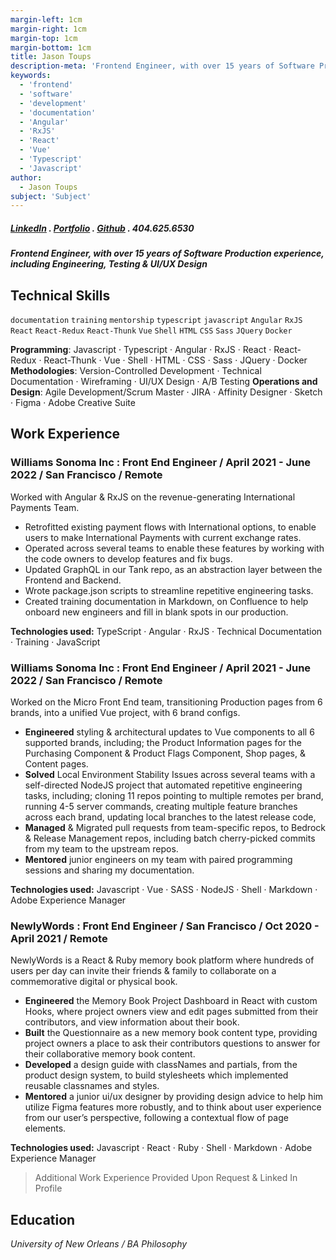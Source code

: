 ```yaml
---
margin-left: 1cm
margin-right: 1cm
margin-top: 1cm
margin-bottom: 1cm
title: Jason Toups
description-meta: 'Frontend Engineer, with over 15 years of Software Production experience, including Engineering, Testing & UI/UX Design.'
keywords:
  - 'frontend'
  - 'software'
  - 'development'
  - 'documentation'
  - 'Angular'
  - 'RxJS'
  - 'React'
  - 'Vue'
  - 'Typescript'
  - 'Javascript'
author:
  - Jason Toups
subject: 'Subject'
---
```


##### [LinkedIn](https://www.linkedin.com/in/jasontoups/) . [Portfolio](https://jasontoups.github.io/) . [Github](https://github.com/JasonToups) . 404.625.6530

##### Frontend Engineer, with over 15 years of Software Production experience, including Engineering, Testing & UI/UX Design

## Technical Skills

`documentation`
`training`
`mentorship`
`typescript`
`javascript`
`Angular`
`RxJS`
`React`
`React-Redux`
`React-Thunk`
`Vue`
`Shell`
`HTML`
`CSS`
`Sass`
`JQuery`
`Docker`

**Programming**: Javascript · Typescript · Angular · RxJS · React · React-Redux · React-Thunk · Vue · Shell · HTML · CSS · Sass · JQuery · Docker
**Methodologies**: Version-Controlled Development · Technical Documentation · Wireframing · UI/UX Design · A/B Testing
**Operations and Design**:
Agile Development/Scrum Master · JIRA · Affinity Designer · Sketch · Figma · Adobe Creative Suite

## Work Experience

### Williams Sonoma Inc : Front End Engineer / April 2021 - June 2022 / San Francisco / Remote

Worked with Angular & RxJS on the revenue-generating International Payments Team.

- Retrofitted existing payment flows with International options, to enable users to make International Payments with current exchange rates.
- Operated across several teams to enable these features by working with the code owners to develop features and fix bugs.
- Updated GraphQL in our Tank repo, as an abstraction layer between the Frontend and Backend.
- Wrote package.json scripts to streamline repetitive engineering tasks.
- Created training documentation in Markdown, on Confluence to help onboard new engineers and fill in blank spots in our production.

**Technologies used:** TypeScript · Angular · RxJS · Technical Documentation · Training · JavaScript

### Williams Sonoma Inc : Front End Engineer / April 2021 - June 2022 / San Francisco / Remote

Worked on the Micro Front End team, transitioning Production pages from 6 brands, into a unified Vue project, with 6 brand configs.

- **Engineered** styling & architectural updates to Vue components to all 6 supported brands, including; the Product Information pages for the Purchasing Component & Product Flags Component, Shop pages, & Content pages.
- **Solved** Local Environment Stability Issues across several teams with a self-directed NodeJS project that automated repetitive engineering tasks, including; cloning 11 repos pointing to multiple remotes per brand, running 4-5 server commands, creating multiple feature branches across each brand, updating local branches to the latest release code,
- **Managed** & Migrated pull requests from team-specific repos, to Bedrock & Release Management repos, including batch cherry-picked commits from my team to the upstream repos.
- **Mentored** junior engineers on my team with paired programming sessions and sharing my documentation.

**Technologies used:** Javascript · Vue · SASS · NodeJS · Shell · Markdown · Adobe Experience Manager

### NewlyWords : Front End Engineer / San Francisco / Oct 2020 - April 2021 / Remote

NewlyWords is a React & Ruby memory book platform where hundreds of users per day can invite their friends & family to collaborate on a commemorative digital or physical book.

- **Engineered** the Memory Book Project Dashboard in React with custom Hooks, where project owners view and edit pages submitted from their contributors, and view information about their book.
- **Built** the Questionnaire as a new memory book content type, providing project owners a place to ask their contributors questions to answer for their collaborative memory book content.
- **Developed** a design guide with classNames and partials, from the product design system, to build stylesheets which implemented reusable classnames and styles.
- **Mentored** a junior ui/ux designer by providing design advice to help him utilize Figma features more robustly, and to think about user experience from our user’s perspective, following a contextual flow of page elements.

**Technologies used:** Javascript · React · Ruby · Shell · Markdown · Adobe Experience Manager

> Additional Work Experience Provided Upon Request & Linked In Profile

## Education

_University of New Orleans / BA Philosophy_
